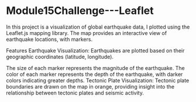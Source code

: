 # Module15Challenge---Leaflet

In this project is a visualization of global earthquake data, I plotted using the Leaflet.js mapping library. The map provides an interactive view of earthquake locations, with markers.

Features
Earthquake Visualization: Earthquakes are plotted based on their geographic coordinates (latitude, longitude).

The size of each marker represents the magnitude of the earthquake.
The color of each marker represents the depth of the earthquake, with darker colors indicating greater depths.
Tectonic Plate Visualization: Tectonic plate boundaries are drawn on the map in orange, providing insight into the relationship between tectonic plates and seismic activity.
